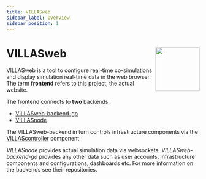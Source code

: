 ```yaml
---
title: VILLASweb
sidebar_label: Overview
sidebar_position: 1
---
```


# VILLASweb <img src="/img/logos/villas_web.svg" width="115px" align="right" />

VILLASweb is a tool to configure real-time co-simulations and display simulation real-time data in the web browser.
The term **frontend** refers to this project, the actual website.

The frontend connects to **two** backends:

- [VILLASweb-backend-go](https://github.com/VILLASframework/web-backend)
- [VILLASnode](https://github.com/VILLASframework/node)

The VILLASweb-backend in turn controls infrastructure components via the [VILLAScontroller](../controller/index.md) component

_VILLASnode_ provides actual simulation data via websockets.
_VILLASweb-backend-go_ provides any other data such as user accounts, infrastructure components and configurations, dashboards etc.
For more information on the backends see their repositories.

